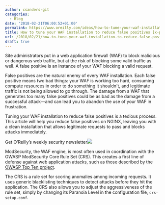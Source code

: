 ```yaml
---
author: csanders-git
categories:
  - Blog
date: '2018-02-21T06:00:52+01:00'
permalink: https://www.oreilly.com/ideas/how-to-tune-your-waf-installation-to-reduce-false-positives
title: How to tune your WAF installation to reduce false positives [x-post]
url: /2018/02/21/how-to-tune-your-waf-installation-to-reduce-false-positives/
draft: true
---
```


Site administrators put in a web application firewall (WAF) to block malicious or dangerous web traffic, but at the risk of blocking some valid traffic as well. A false positive is an instance of your WAF blocking a valid request.

False positives are the natural enemy of every WAF installation. Each false positive means two bad things: your WAF is working too hard, consuming compute resources in order to do something it shouldn't, and legitimate traffic is not being allowed to go through. The damage from a WAF that generates too many false positives could be as bad as the damage from a successful attack—and can lead you to abandon the use of your WAF in frustration.

Tuning your WAF installation to reduce false positives is a tedious process. This article will help you reduce false positives on NGINX, leaving you with a clean installation that allows legitimate requests to pass and blocks attacks immediately.

Get O’Reilly’s weekly security newsletter[![](https://cdn.oreillystatic.com/oreilly/email/security-newsletter-20160315.png)](https://www.oreilly.com/content/how-to-tune-your-waf-installation-to-reduce-false-positives/)

ModSecurity, the WAF engine, is most often used in coordination with the OWASP ModSecurity Core Rule Set (CRS). This creates a first line of defense against web application attacks, such as those described by the [OWASP Top Ten project](https://www.owasp.org/index.php/Category:OWASP_Top_Ten_Project).

The CRS is a rule set for scoring anomalies among incoming requests. It uses generic blacklisting techniques to detect attacks before they hit the application. The CRS also allows you to adjust the aggressiveness of the rule set, simply by changing its Paranoia Level in the configuration file, `crs-setup.conf`.
